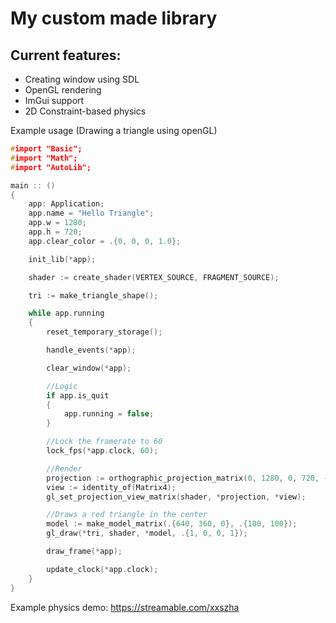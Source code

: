 # My custom made library

## Current features: 
- Creating window using SDL
- OpenGL rendering
- ImGui support
- 2D Constraint-based physics

Example usage (Drawing a triangle using openGL)
```c
#import "Basic";
#import "Math";
#import "AutoLib";

main :: ()
{
    app: Application;
    app.name = "Hello Triangle";
    app.w = 1280;
    app.h = 720;
    app.clear_color = .{0, 0, 0, 1.0};

    init_lib(*app);

    shader := create_shader(VERTEX_SOURCE, FRAGMENT_SOURCE);

    tri := make_triangle_shape();

    while app.running
    {
        reset_temporary_storage();

        handle_events(*app);

        clear_window(*app);

        //Logic
        if app.is_quit
        {
            app.running = false;
        }

        //Lock the framerate to 60
        lock_fps(*app.clock, 60);

        //Render
        projection := orthographic_projection_matrix(0, 1280, 0, 720, -1, 1);
        view := identity_of(Matrix4);
        gl_set_projection_view_matrix(shader, *projection, *view);

        //Draws a red triangle in the center
        model := make_model_matrix(.{640, 360, 0}, .{100, 100});
        gl_draw(*tri, shader, *model, .{1, 0, 0, 1});

        draw_frame(*app);

        update_clock(*app.clock);
    }
}
```

Example physics demo: https://streamable.com/xxszha
